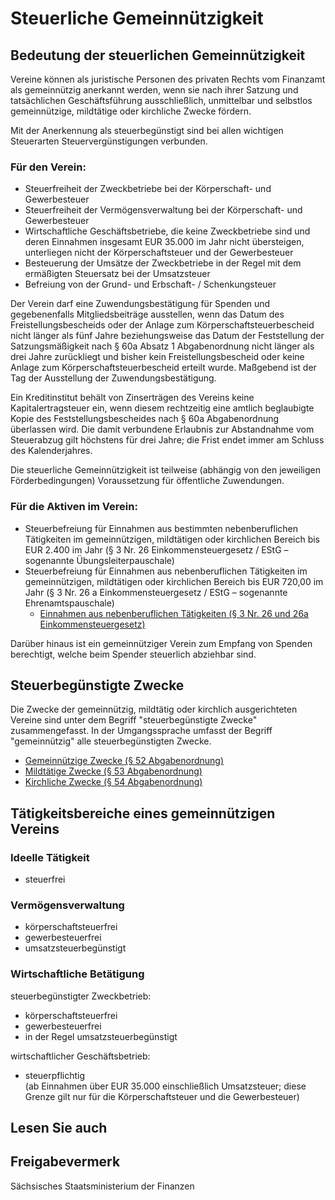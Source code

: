# Steuerliche Gemeinnützigkeit

Bedeutung der steuerlichen Gemeinnützigkeit
-------------------------------------------

Vereine können als juristische Personen des privaten Rechts vom Finanzamt als gemeinnützig anerkannt werden, wenn sie nach ihrer Satzung und tatsächlichen Geschäftsführung ausschließlich, unmittelbar und selbstlos gemeinnützige, mildtätige oder kirchliche Zwecke fördern.

Mit der Anerkennung als steuerbegünstigt sind bei allen wichtigen Steuerarten Steuervergünstigungen verbunden.

### Für den Verein:

* Steuerfreiheit der Zweckbetriebe bei der Körperschaft- und Gewerbesteuer
* Steuerfreiheit der Vermögensverwaltung bei der Körperschaft- und Gewerbesteuer
* Wirtschaftliche Geschäftsbetriebe, die keine Zweckbetriebe sind und deren Einnahmen insgesamt EUR 35.000 im Jahr nicht übersteigen, unterliegen nicht der Körperschaftsteuer und der Gewerbesteuer
* Besteuerung der Umsätze der Zweckbetriebe in der Regel mit dem ermäßigten Steuersatz bei der Umsatzsteuer
* Befreiung von der Grund- und Erbschaft- / Schenkungsteuer

Der Verein darf eine Zuwendungsbestätigung für Spenden und gegebenenfalls Mitgliedsbeiträge ausstellen, wenn das Datum des Freistellungsbescheids oder der Anlage zum Körperschaftsteuerbescheid nicht länger als fünf Jahre beziehungsweise das Datum der Feststellung der Satzungsmäßigkeit nach § 60a Absatz 1 Abgabenordnung nicht länger als drei Jahre zurückliegt und bisher kein Freistellungsbescheid oder keine Anlage zum Körperschaftsteuerbescheid erteilt wurde. Maßgebend ist der Tag der Ausstellung der Zuwendungsbestätigung.

Ein Kreditinstitut behält von Zinserträgen des Vereins keine Kapitalertragsteuer ein, wenn diesem rechtzeitig eine amtlich beglaubigte Kopie des Feststellungsbescheides nach § 60a Abgabenordnung überlassen wird. Die damit verbundene Erlaubnis zur Abstandnahme vom Steuerabzug gilt höchstens für drei Jahre; die Frist endet immer am Schluss des Kalenderjahres.

Die steuerliche Gemeinnützigkeit ist teilweise (abhängig von den jeweiligen Förderbedingungen) Voraussetzung für öffentliche Zuwendungen.

### Für die Aktiven im Verein:

* Steuerbefreiung für Einnahmen aus bestimmten nebenberuflichen Tätigkeiten im gemeinnützigen, mildtätigen oder kirchlichen Bereich bis EUR 2.400 im Jahr (§ 3 Nr. 26 Einkommensteuergesetz / EStG – sogenannte Übungsleiterpauschale)
* Steuerbefreiung für Einnahmen aus nebenberuflichen Tätigkeiten im gemeinnützigen, mildtätigen oder kirchlichen Bereich bis EUR 720,00 im Jahr (§ 3 Nr. 26 a Einkommensteuergesetz / EStG – sogenannte Ehrenamtspauschale)
  + [Einnahmen aus nebenberuflichen Tätigkeiten (§ 3 Nr. 26 und 26a Einkommensteuergesetz)](http://www.gesetze-im-internet.de/estg/__3.html "Einkommenssteuergesetz §3")

Darüber hinaus ist ein gemeinnütziger Verein zum Empfang von Spenden berechtigt, welche beim Spender steuerlich abziehbar sind.

Steuerbegünstigte Zwecke
------------------------

Die Zwecke der gemeinnützig, mildtätig oder kirchlich ausgerichteten Vereine sind unter dem Begriff "steuerbegünstigte Zwecke" zusammengefasst. In der Umgangssprache umfasst der Begriff "gemeinnützig" alle steuerbegünstigten Zwecke.

* [Gemeinnützige Zwecke (§ 52 Abgabenordnung)](http://www.gesetze-im-internet.de/ao_1977/__52.html "§ 52 Abgabenordnung")
* [Mildtätige Zwecke (§ 53 Abgabenordnung)](http://www.gesetze-im-internet.de/ao_1977/__53.html "§ 53 Abgabenordnung (AO)")
* [Kirchliche Zwecke (§ 54 Abgabenordnung)](http://www.gesetze-im-internet.de/ao_1977/__54.html "§ 54 Abgabenordnung (AO)")

Tätigkeitsbereiche eines gemeinnützigen Vereins
-----------------------------------------------

### Ideelle Tätigkeit

* steuerfrei

### Vermögensverwaltung

* körperschaftsteuerfrei
* gewerbesteuerfrei
* umsatzsteuerbegünstigt

### Wirtschaftliche Betätigung

steuerbegünstigter Zweckbetrieb:

* körperschaftsteuerfrei
* gewerbesteuerfrei
* in der Regel umsatzsteuerbegünstigt

wirtschaftlicher Geschäftsbetrieb:

* steuerpflichtig  
   (ab Einnahmen über EUR 35.000 einschließlich Umsatzsteuer; diese Grenze gilt nur für die Körperschaftsteuer und die Gewerbesteuer)

## Lesen Sie auch

## Freigabevermerk

Sächsisches Staatsministerium der Finanzen
